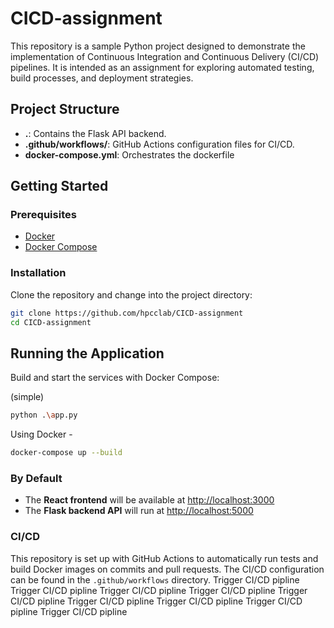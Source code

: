 # CICD-assignment

This repository is a sample Python project designed to demonstrate the implementation of Continuous Integration and Continuous Delivery (CI/CD) pipelines. It is intended as an assignment for exploring automated testing, build processes, and deployment strategies.


## Project Structure

- **.**: Contains the Flask API backend.
- **.github/workflows/**: GitHub Actions configuration files for CI/CD.
- **docker-compose.yml**: Orchestrates the dockerfile

## Getting Started

### Prerequisites

- [Docker](https://docs.docker.com/get-docker/)
- [Docker Compose](https://docs.docker.com/compose/)

### Installation

Clone the repository and change into the project directory:

```bash
git clone https://github.com/hpcclab/CICD-assignment
cd CICD-assignment
```
## Running the Application

Build and start the services with Docker Compose:

(simple)

```bash
python .\app.py
```

Using Docker - 

```bash
docker-compose up --build
```

### By Default

- The **React frontend** will be available at [http://localhost:3000](http://localhost:3000)
- The **Flask backend API** will run at [http://localhost:5000](http://localhost:5000)

### CI/CD

This repository is set up with GitHub Actions to automatically run tests and build Docker images on commits and pull requests. The CI/CD configuration can be found in the `.github/workflows` directory.
T r i g g e r   C I / C D   p i p l i n e  
 T r i g g e r   C I / C D   p i p l i n e  
 T r i g g e r   C I / C D   p i p l i n e  
 T r i g g e r   C I / C D   p i p l i n e  
 T r i g g e r   C I / C D   p i p l i n e  
 T r i g g e r   C I / C D   p i p l i n e  
 T r i g g e r   C I / C D   p i p l i n e  
 T r i g g e r   C I / C D   p i p l i n e  
 T r i g g e r   C I / C D   p i p l i n e  
 